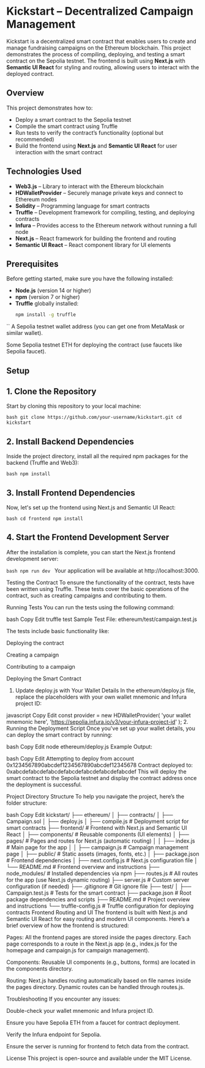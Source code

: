# Kickstart – Decentralized Campaign Management

Kickstart is a decentralized smart contract that enables users to create and manage fundraising campaigns on the Ethereum blockchain. This project demonstrates the process of compiling, deploying, and testing a smart contract on the Sepolia testnet. The frontend is built using **Next.js** with **Semantic UI React** for styling and routing, allowing users to interact with the deployed contract.

## Overview

This project demonstrates how to:

- Deploy a smart contract to the Sepolia testnet
- Compile the smart contract using Truffle
- Run tests to verify the contract’s functionality (optional but recommended)
- Build the frontend using **Next.js** and **Semantic UI React** for user interaction with the smart contract

## Technologies Used

- **Web3.js** – Library to interact with the Ethereum blockchain
- **HDWalletProvider** – Securely manage private keys and connect to Ethereum nodes
- **Solidity** – Programming language for smart contracts
- **Truffle** – Development framework for compiling, testing, and deploying contracts
- **Infura** – Provides access to the Ethereum network without running a full node
- **Next.js** – React framework for building the frontend and routing
- **Semantic UI React** – React component library for UI elements

## Prerequisites

Before getting started, make sure you have the following installed:

- **Node.js** (version 14 or higher)
- **npm** (version 7 or higher)
- **Truffle** globally installed:  
  ```bash
  npm install -g truffle
``
A Sepolia testnet wallet address (you can get one from MetaMask or similar wallet).

Some Sepolia testnet ETH for deploying the contract (use faucets like Sepolia faucet).

## Setup

## 1. Clone the Repository
Start by cloning this repository to your local machine:

``bash
git clone https://github.com/your-username/kickstart.git
cd kickstart
``
## 2. Install Backend Dependencies
Inside the project directory, install all the required npm packages for the backend (Truffle and Web3):

``bash
npm install
``
## 3. Install Frontend Dependencies
Now, let's set up the frontend using Next.js and Semantic UI React:

``bash
cd frontend
npm install
``
## 4. Start the Frontend Development Server

After the installation is complete, you can start the Next.js frontend development server:

``bash
npm run dev
``
Your application will be available at http://localhost:3000.

Testing the Contract
To ensure the functionality of the contract, tests have been written using Truffle. These tests cover the basic operations of the contract, such as creating campaigns and contributing to them.

Running Tests
You can run the tests using the following command:

bash
Copy
Edit
truffle test
Sample Test File: ethereum/test/campaign.test.js

The tests include basic functionality like:

Deploying the contract

Creating a campaign

Contributing to a campaign

Deploying the Smart Contract
1. Update deploy.js with Your Wallet Details
In the ethereum/deploy.js file, replace the placeholders with your own wallet mnemonic and Infura project ID:

javascript
Copy
Edit
const provider = new HDWalletProvider(
  'your wallet mnemonic here',
  'https://sepolia.infura.io/v3/your-infura-project-id' 
);
2. Running the Deployment Script
Once you've set up your wallet details, you can deploy the smart contract by running:

bash
Copy
Edit
node ethereum/deploy.js
Example Output:

bash
Copy
Edit
Attempting to deploy from account 0x1234567890abcdef1234567890abcdef12345678
Contract deployed to: 0xabcdefabcdefabcdefabcdefabcdefabcdefabcdef
This will deploy the smart contract to the Sepolia testnet and display the contract address once the deployment is successful.

Project Directory Structure
To help you navigate the project, here’s the folder structure:

bash
Copy
Edit
kickstart/
├── ethereum/
│   ├── contracts/
│     ├── Campaign.sol
│   ├── deploy.js
│   ├── compile.js             # Deployment script for smart contracts
├── frontend/                          # Frontend with Next.js and Semantic UI React
│   ├── components/                    # Reusable components (UI elements)
│   ├── pages/                         # Pages and routes for Next.js (automatic routing)
│   │   ├── index.js                   # Main page for the app
│   │   ├── campaign.js                # Campaign management page
│   ├── public/                        # Static assets (images, fonts, etc.)
│   ├── package.json                   # Frontend dependencies
│   ├── next.config.js                 # Next.js configuration file
│   └── README.md                      # Frontend overview and instructions
├── node_modules/                      # Installed dependencies via npm
├── routes.js                          # All routes for the app (use Next.js dynamic routing)
├── server.js                          # Custom server configuration (if needed)
├── .gitignore                         # Git ignore file
├── test/
│     ├── Campaign.test.js             # Tests for the smart contract
├── package.json                       # Root package dependencies and scripts
├── README.md                          # Project overview and instructions
└── truffle-config.js                  # Truffle configuration for deploying contracts
Frontend Routing and UI
The frontend is built with Next.js and Semantic UI React for easy routing and modern UI components. Here’s a brief overview of how the frontend is structured:

Pages: All the frontend pages are stored inside the pages directory. Each page corresponds to a route in the Next.js app (e.g., index.js for the homepage and campaign.js for campaign management).

Components: Reusable UI components (e.g., buttons, forms) are located in the components directory.

Routing: Next.js handles routing automatically based on file names inside the pages directory. Dynamic routes can be handled through routes.js.

Troubleshooting
If you encounter any issues:

Double-check your wallet mnemonic and Infura project ID.

Ensure you have Sepolia ETH from a faucet for contract deployment.

Verify the Infura endpoint for Sepolia.

Ensure the server is running for frontend to fetch data from the contract.

License
This project is open-source and available under the MIT License.
